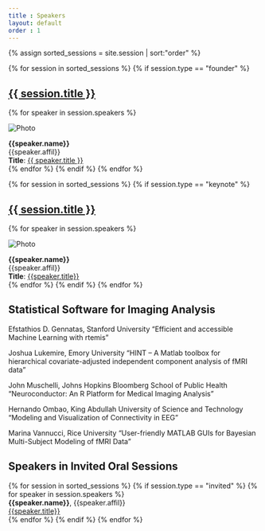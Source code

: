 ```yaml
---
title : Speakers
layout: default
order : 1
---
```


{% assign sorted_sessions = site.session | sort:"order" %}

<!-- Founder's talk -->

{% for session in sorted_sessions %}
  {% if session.type == "founder" %}
  <h2>
    <a href="{{ session.url | prepend: site.relative_url }}">
      {{ session.title }}
    </a>
  </h2>

  {% for speaker in session.speakers %}

  ![Photo]({{speaker.photolink}})
  
  <b>{{speaker.name}}</b><br/>
    {{speaker.affil}} <br/> 
  <b>Title</b>: <a href="{{ session.url | prepend: site.relative_url }}"> {{ speaker.title }} </a><br/>
  {% endfor %}
  {% endif %}
{% endfor %}

<!-- Keynote talk -->

{% for session in sorted_sessions %}
  {% if session.type == "keynote" %}
  <h2>
    <a href="{{ session.url | prepend: site.relative_url }}">
      {{ session.title }}
    </a>
  </h2>

  {% for speaker in session.speakers %}
  
  ![Photo]({{speaker.photolink}})
  
  <b>{{speaker.name}}</b><br/>
    {{speaker.affil}} <br/> 
  <b>Title</b>: <a href="{{ session.url | prepend: site.relative_url }}">{{speaker.title}}</a> <br/>
  {% endfor %}
  {% endif %}
{% endfor %}


<!-- Short course -->

<!-- Software -->

## Statistical Software for Imaging Analysis

Efstathios D. Gennatas, Stanford University
“Efficient and accessible Machine Learning with rtemis”

Joshua Lukemire, Emory University
“HINT – A Matlab toolbox for hierarchical covariate-adjusted independent component analysis of fMRI data”

John Muschelli, Johns Hopkins Bloomberg School of Public Health
“Neuroconductor: An R Platform for Medical Imaging Analysis”

Hernando Ombao, King Abdullah University of Science and Technology
“Modeling and Visualization of Connectivity in EEG”

Marina Vannucci, Rice University
“User-friendly MATLAB GUIs for Bayesian Multi-Subject Modeling of fMRI Data”

<!-- Invited -->

## Speakers in Invited Oral Sessions

{% for session in sorted_sessions %}
  {% if session.type == "invited" %}
  {% for speaker in session.speakers %}   
  <b>{{speaker.name}}</b>, {{speaker.affil}} <br/> 
  <a href="{{ session.url | prepend: site.relative_url }}"> {{speaker.title}} </a><br/>
  {% endfor %}
  {% endif %}
{% endfor %}